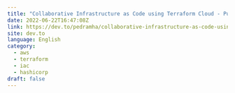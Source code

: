 ```yaml
---
title: "Collaborative Infrastructure as Code using Terraform Cloud - Publishing Modules Private Registries"
date: 2022-06-22T16:47:08Z
link: https://dev.to/pedramha/collaborative-infrastructure-as-code-using-terraform-cloud-publishing-modules-private-registries-3am3?utm_medium=RSS&utm_source=news.12bit.vn
site: dev.to
language: English
category:
  - aws
  - terraform
  - iac
  - hashicorp
draft: false
---
```

